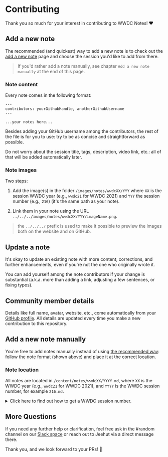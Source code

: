 # Contributing

Thank you so much for your interest in contributing to WWDC Notes! ❤️

## Add a new note

The recommended (and quickest) way to add a new note is to check out the [add a new note](https://www.wwdcnotes.com/what-s-missing/) page and choose the session you'd like to add from there.

> If you'd rather add a note manually, see chapter `Add a new note manually` at the end of this page. 

### Note content

Every note comes in the following format:

```
---
contributors: yourGithubHandle, anotherGithubUsername
---

...your notes here...
```

Besides adding your GitHub username among the contributors, the rest of the file is for you to use: try to be as concise and straightforward as possible.

Do not worry about the session title, tags, description, video link, etc.: all of that will be added automatically later.

### Note images

Two steps:

1. Add the image(s) in the folder `/images/notes/wwdcXX/YYY` where `XX` is the session WWDC year (e.g., `wwdc21` for WWDC 2021) and `YYY` the session number (e.g., `216`) (it's the same path as your note).

2. Link them in your note using the URL `../../../images/notes/wwdcXX/YYY/imageName.png`.

> the `../../../` prefix is used to make it possible to preview the images both on the website and on GitHub.

## Update a note

It's okay to update an existing note with more content, corrections, and further enhancements, even if you're not the one who originally wrote it.

You can add yourself among the note contributors if your change is substantial (a.k.a. more than adding a link, adjusting a few sentences, or fixing typos).

## Community member details

Details like full name, avatar, website, etc., come automatically from your [GitHub profile][ghp]. All details are updated every time you make a new contribution to this repository.

## Add a new note manually

You're free to add notes manually instead of using [the recommended way](https://www.wwdcnotes.com/what-s-missing/): follow the note format (shown above) and place it at the correct location.

### Note location

All notes are located in `/content/notes/wwdcXX/YYYY.md`, where `XX` is the WWDC year (e.g., `wwdc21` for WWDC 2021), and `YYYY` is the WWDC session number, for example `216.md`.

<details>
<summary>Click here to find out how to get a WWDC session number.</summary>

> To find the session number of a WWDC video, please refer to its url.
> 
> e.g.,:  
> The [`SwiftUI Essentials`](https://developer.apple.com/videos/play/wwdc2019/216/) session url is `https://developer.apple.com/videos/play/wwdc2019/216/`: its session number is `216`.  
> 
> Therefore the file containing its notes will be named `216.md`.

</details>

## More Questions

If you need any further help or clarification, feel free ask in the #random channel on our [Slack space](https://join.slack.com/t/wwdc-notes/shared_invite/zt-1wbsoo705-bydJ430uZSRILstG5GxEzg) or reach out to Jeehut via a direct message there.

Thank you, and we look forward to your PRs! 🎉

[ghp]: https://docs.github.com/en/account-and-profile/setting-up-and-managing-your-github-profile/customizing-your-profile/about-your-profile
